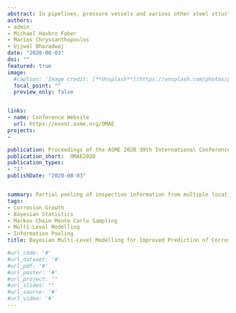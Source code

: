 ```yaml
---
abstract: In pipelines, pressure vessels and various other steel structures, the remaining thickness of a corroding ligament can be measured directly and repeatedly over time. Statistical analysis of these measurements is a common approach for estimating the rate of corrosion growth, where the uncertainties associated with the inspection activity are taken into account. An additional source of variability in such calculations is the epistemic uncertainty associated with the limited number of measurements that are available to engineers at any point in time. Traditional methods face challenges in fitting models to limited or missing datasets. In such cases, deterministic upper bound values, as recommended in industrial guidance, are sometimes assumed for the purpose of integrity management planning. In this paper, Bayesian inference is proposed as a means for representing available information in consistency with evidence. This, in turn, facilitates decision support in the context of risk-informed integrity management. Aggregating inspection data from multiple locations does not account for the possible variability between the locations, and creating fully independent models can result in excessive levels of uncertainty at locations with limited data. Engineers intuitively acknowledge that the areas with more sites of corrosion should, to some extent, inform estimates of growth rates in other locations. Bayesian multi-level (hierarchical) models provide a mathematical basis for achieving this by means of the appropriate pooling of information, based on the homogeneity of the data. Included in this paper is an outline of the process of fitting a Bayesian multi-level model and a discussion of the benefits and challenges of pooling inspection data between distinct locations, using example calculations and simulated data.
authors:
- admin
- Michael Havbro Faber
- Marios Chryssanthopoulos
- Ujjwal Bharadwaj
date: "2020-08-03"
doi: ""
featured: true
image:
  #caption: 'Image credit: [**Unsplash**](https://unsplash.com/photos/pLCdAaMFLTE)'
  focal_point: ""
  preview_only: false


links:
- name: Conference Website
  url: https://event.asme.org/OMAE
projects:
- 

publication: Proceedings of the ASME 2020 39th International Conference on Ocean, Offshore and Arctic Engineering
publication_short:  OMAE2020
publication_types:
- "1"
publishDate: "2020-08-03"


summary: Partial pooling of inspection information from multiple locations to improve probabilistic estimates of corrosion growth rate.
tags:
- Corrosion Growth
- Bayesian Statistics
- Markov Chain Monte Carlo Sampling
- Multi-Level Modelling
- Information Pooling
title: Bayesian Multi-Level Modelling for Improved Prediction of Corrosion Growth Rate

#url_code: '#'
#url_dataset: '#'
#url_pdf: '#'
#url_poster: '#'
#url_project: ""
#url_slides: ""
#url_source: '#'
#url_video: '#'
---
```


<!---
{{% alert note %}}
Click the *Cite* button above to demo the feature to enable visitors to import publication metadata into their reference management software.
{{% /alert %}}


({{% alert note %}}
Click the *Slides* button above to demo Academic's Markdown slides feature.
{{% /alert %}}

Supplementary notes can be added here, including [code and math](https://sourcethemes.com/academic/docs/writing-markdown-latex/).
--->
